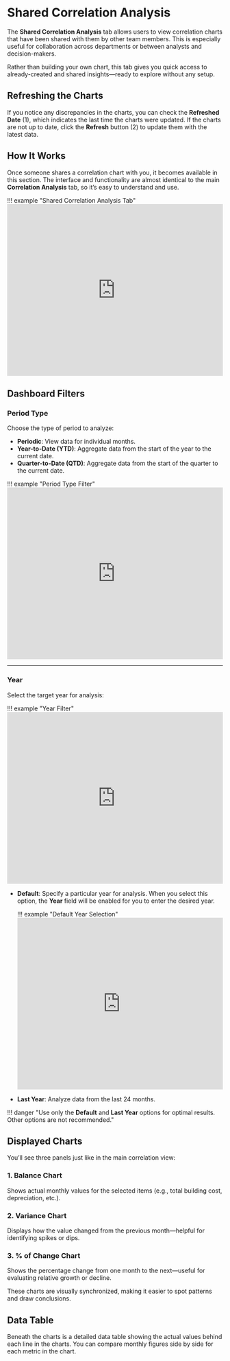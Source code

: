 # **Shared Correlation Analysis**

The **Shared Correlation Analysis** tab allows users to view correlation charts that have been shared with them by other team members. This is especially useful for collaboration across departments or between analysts and decision-makers.

Rather than building your own chart, this tab gives you quick access to already-created and shared insights—ready to explore without any setup.

## **Refreshing the Charts**

If you notice any discrepancies in the charts, you can check the **Refreshed Date** (1), which indicates the last time the charts were updated. If the charts are not up to date, click the **Refresh** button (2) to update them with the latest data.

## **How It Works**

Once someone shares a correlation chart with you, it becomes available in this section. The interface and functionality are almost identical to the main **Correlation Analysis** tab, so it’s easy to understand and use.

!!! example "Shared Correlation Analysis Tab"
    <iframe src="https://viewer.diagrams.net/?tags=%7B%7D&lightbox=1&highlight=0000ff&edit=_blank&layers=1&nav=1&title=Installation%20Guide%206.drawio&page-id=6YRgChPUqBfnbLKA9B1L&dark=auto#Uhttps%3A%2F%2Fdrive.google.com%2Fuc%3Fid%3D1hePnM4_D-P9sU-vTy77Q_inod1ZxyEh4%26export%3Ddownload" width="100%" height="400" style="border: none;"></iframe>


## **Dashboard Filters**

### **Period Type**

Choose the type of period to analyze:

- **Periodic**: View data for individual months.
- **Year-to-Date (YTD)**: Aggregate data from the start of the year to the current date.
- **Quarter-to-Date (QTD)**: Aggregate data from the start of the quarter to the current date.

!!! example "Period Type Filter"
    <iframe src="https://viewer.diagrams.net/?tags=%7B%7D&lightbox=1&highlight=0000ff&edit=_blank&layers=1&nav=1&title=Installation%20Guide%205.drawio&page-id=JJLwS7TB9j9i7HvK0v2K&dark=auto#Uhttps%3A%2F%2Fdrive.google.com%2Fuc%3Fid%3D1XU8TC-9GYGWZ_bXdaGy928SGd0uK35UO%26export%3Ddownload" width="100%" height="400" style="border: none;"></iframe>

---

### **Year**

Select the target year for analysis:

!!! example "Year Filter"
    <iframe src="https://viewer.diagrams.net/?tags=%7B%7D&lightbox=1&highlight=0000ff&edit=_blank&layers=1&nav=1&title=Installation%20Guide%205.drawio&page-id=7IsV9txrj9F8mevXbYfs&dark=auto#Uhttps%3A%2F%2Fdrive.google.com%2Fuc%3Fid%3D1XU8TC-9GYGWZ_bXdaGy928SGd0uK35UO%26export%3Ddownload" width="100%" height="400" style="border: none;"></iframe>

- **Default**: Specify a particular year for analysis.
  When you select this option, the **Year** field will be enabled for you to enter the desired year.

    !!! example "Default Year Selection"
        <iframe src="https://viewer.diagrams.net/?tags=%7B%7D&lightbox=1&highlight=0000ff&edit=_blank&layers=1&nav=1&title=Installation%20Guide%205.drawio&page-id=x9KGjyqIpvk9JbnFlk2W&dark=auto#Uhttps%3A%2F%2Fdrive.google.com%2Fuc%3Fid%3D1XU8TC-9GYGWZ_bXdaGy928SGd0uK35UO%26export%3Ddownload" width="100%" height="400" style="border: none;"></iframe>

- **Last Year**: Analyze data from the last 24 months.

!!! danger "Use only the **Default** and **Last Year** options for optimal results. Other options are not recommended."

## **Displayed Charts**

You’ll see three panels just like in the main correlation view:

### 1. **Balance Chart**  

Shows actual monthly values for the selected items (e.g., total building cost, depreciation, etc.).

### 2. **Variance Chart** 

Displays how the value changed from the previous month—helpful for identifying spikes or dips.

### 3. **% of Change Chart**

Shows the percentage change from one month to the next—useful for evaluating relative growth or decline.

These charts are visually synchronized, making it easier to spot patterns and draw conclusions.

## **Data Table**

Beneath the charts is a detailed data table showing the actual values behind each line in the charts. You can compare monthly figures side by side for each metric in the chart.
